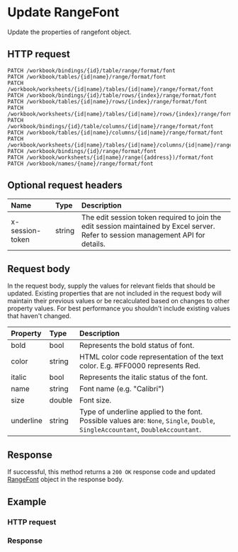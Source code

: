 # Update RangeFont

Update the properties of rangefont object.
## HTTP request
```http
PATCH /workbook/bindings/{id}/table/range/format/font
PATCH /workbook/tables/{id|name}/range/format/font
PATCH /workbook/worksheets/{id|name}/tables/{id|name}/range/format/font
PATCH /workbook/bindings/{id}/table/rows/{index}/range/format/font
PATCH /workbook/tables/{id|name}/rows/{index}/range/format/font
PATCH /workbook/worksheets/{id|name}/tables/{id|name}/rows/{index}/range/format/font
PATCH /workbook/bindings/{id}/table/columns/{id|name}/range/format/font
PATCH /workbook/tables/{id|name}/columns/{id|name}/range/format/font
PATCH /workbook/worksheets/{id|name}/tables/{id|name}/columns/{id|name}/range/format/font
PATCH /workbook/bindings/{id}/range/format/font
PATCH /workbook/worksheets/{id|name}/range({address})/format/font
PATCH /workbook/names/{name}/range/format/font
```

## Optional request headers
| Name       | Type | Description|
|:-----------|:------|:----------|
| x-session-token   | string  | The edit session token required to join the edit session maintained by Excel server. Refer to session management API for details.|

## Request body
In the request body, supply the values for relevant fields that should be updated. Existing properties that are not included in the request body will maintain their previous values or be recalculated based on changes to other property values. For best performance you shouldn't include existing values that haven't changed.

| Property	   | Type	|Description|
|:---------------|:--------|:----------|
|bold|bool|Represents the bold status of font.|
|color|string|HTML color code representation of the text color. E.g. #FF0000 represents Red.|
|italic|bool|Represents the italic status of the font.|
|name|string|Font name (e.g. "Calibri")|
|size|double|Font size.|
|underline|string|Type of underline applied to the font. Possible values are: `None`, `Single`, `Double`, `SingleAccountant`, `DoubleAccountant`.|

## Response
If successful, this method returns a `200 OK` response code and updated [RangeFont](../resources/rangefont.md) object in the response body.
## Example
### HTTP request
### Response
